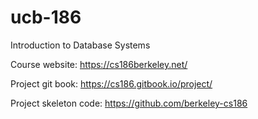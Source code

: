 # ucb-186 

Introduction to Database Systems

Course website: https://cs186berkeley.net/

Project git book: https://cs186.gitbook.io/project/

Project skeleton code: https://github.com/berkeley-cs186
